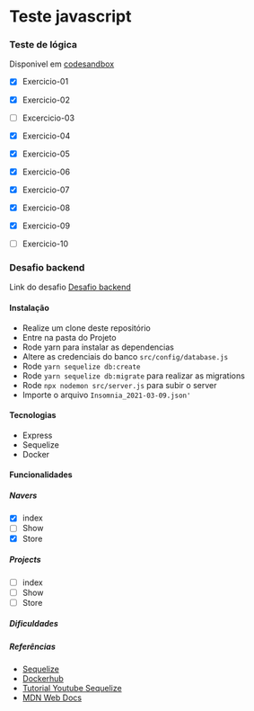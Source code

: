 # Teste javascript

### Teste de lógica 

  Disponivel em [codesandbox](https://codesandbox.io/s/teste-estagio-template-forked-01b96?file=/src/exercise01.js)

- [x] Exercicio-01 
- [x] Exercicio-02
- [ ] Excercicio-03
- [x] Exercicio-04
- [x] Exercicio-05
- [x] Exercicio-06
- [x] Exercicio-07
- [x] Exercicio-08
- [x] Exercicio-09
- [ ] Exercicio-10
  


### Desafio backend 
Link do desafio [Desafio backend](https://github.com/naveteam/teste-estagio-2020)

#### Instalação
- Realize um clone deste repositório
- Entre na pasta do Projeto
- Rode yarn para instalar as dependencias
- Altere as credenciais do banco `src/config/database.js`
- Rode `yarn sequelize db:create`
- Rode `yarn sequelize db:migrate` para realizar as migrations
- Rode `npx nodemon src/server.js` para subir o server
- Importe o arquivo `Insomnia_2021-03-09.json'`
  

#### Tecnologias
- Express
- Sequelize
- Docker


#### Funcionalidades
##### Navers
- [x]  index
- [ ]  Show
- [x]  Store

##### Projects
- [ ]  index
- [ ]  Show
- [ ]  Store
  
##### Dificuldades

##### Referências

- [Sequelize](https://sequelize.org/master/)
- [Dockerhub](https://hub.docker.com/_/postgres)
- [Tutorial Youtube Sequelize](https://www.youtube.com/watch?v=Fbu7z5dXcRs&t=3341s)
- [MDN Web Docs](https://developer.mozilla.org/pt-BR/docs/Web/JavaScript/Reference/Global_Objects/Array/reduce)

